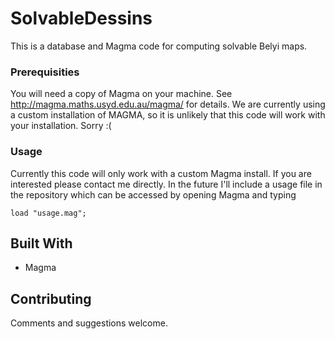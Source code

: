 # SolvableDessins

This is a database and Magma code for computing solvable Belyi maps.

### Prerequisities

You will need a copy of Magma on your machine. See http://magma.maths.usyd.edu.au/magma/ for details. We are currently using a custom installation of MAGMA, so it is unlikely that this code will work with your installation. Sorry :(

### Usage

Currently this code will only work with a custom Magma install.
If you are interested please contact me directly.
In the future I'll include a usage file in the repository
which can be accessed by opening Magma and typing
```
load "usage.mag";
```

## Built With

* Magma

## Contributing

Comments and suggestions welcome.
